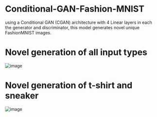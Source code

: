 # Conditional-GAN-Fashion-MNIST
using a Conditional GAN (CGAN) architecture with 4 Linear layers in each the generator and discriminator, this model generates novel unique FashionMNIST images.

# Novel generation of all input types
![image](https://github.com/MasterMeep/Conditional-GAN-Fashion-MNIST/assets/51376656/a560dbf0-588c-4f39-8470-a6ac585509e8)

# Novel generation of t-shirt and sneaker
![image](https://github.com/MasterMeep/Conditional-GAN-Fashion-MNIST/assets/51376656/520e41fd-6062-4ab3-a3e7-5459cb1f6779)

